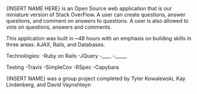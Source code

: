 {INSERT NAME HERE} is an Open Source web application that is our miniature version of Stack OverFlow.  A user can create questions, answer questions, and comment on answers to questions.  A user is also allowed to vote on questions, answers and comments.

This application was built in ~48 hours with an emphasis on building skills in three areas: AJAX, Rails, and Databases.

Technologies:
-Ruby on Rails
-JQuery
-____
-_____

Testing
-Travis
-SimpleCov
-RSpec
-Capybara

{INSERT NAME} was a group project completed by Tyler Kowalewski, Kay Lindenberg, and David Vaynshteyn
